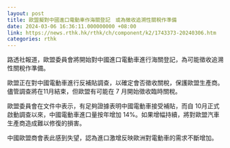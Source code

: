 ```yaml
---
layout: post
title: 歐盟擬對中國進口電動車作海關登記　或為徵收追溯性關稅作準備
date: 2024-03-06 16:36:11.000000000 +08:00
link: https://news.rthk.hk/rthk/ch/component/k2/1743373-20240306.htm
categories: rthk
---
```


路透社報道，歐盟委員會將開始對中國進口電動車進行海關登記，為可能徵收追溯性關稅作準備。

歐盟正在對中國電動車進行反補貼調查，以確定會否徵收關稅，保護歐盟生產商。儘管調查將在11月結束，但歐盟有可能在 7 月開始徵收臨時關稅。

歐盟委員會在文件中表示，有足夠證據表明中國電動車接受補貼，而自 10月正式啟動調查以來，中國電動車進口量按年增加 14%。如果增幅持續，將對歐盟汽車生產商造成難以修復的損害。

中國歐盟商會表此感到失望，認為進口激增反映歐洲對電動車的需求不斷增加。
